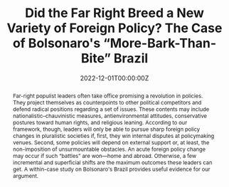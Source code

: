 ---
abstract: Far-right populist leaders often take office promising a revolution in policies. They project themselves as counterpoints to other political competitors and defend radical positions regarding a set of issues. These contents may include nationalistic–chauvinistic measures, antienvironmental attitudes, conservative postures toward human rights, and religious leaning. According to our framework, though, leaders will only be able to pursue sharp foreign policy changes in pluralistic societies if, first, they win internal disputes at policymaking venues. Second, some policies will depend on external support or, at least, the non-imposition of unsurmountable obstacles. An acute foreign policy change may occur if such “battles” are won—home and abroad. Otherwise, a few incremental and superficial shifts are the maximum outcomes these leaders can get. A within-case study on Bolsonaro's Brazil provides useful evidence for our argument.
authors:
- Dawisson Belém Lopes
- admin
- Vinicius Santos
date: "2022-12-01T00:00:00Z"
featured: true
publication: '*Global Studies Quarterly*'
publication_types:
- "2"
tags:
- Foreign Policy
- Brazil
- Far-right Politics  
- Latin America  
publishDate: "2022-12-01T00:00:00Z"
title: "Did the Far Right Breed a New Variety of Foreign Policy? The Case of Bolsonaro's “More-Bark-Than-Bite” Brazil"
url_pdf: https://academic.oup.com/isagsq/article/2/4/ksac078/6960505
---